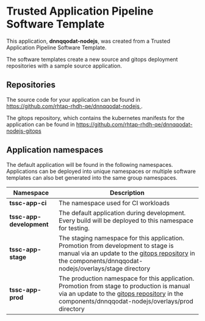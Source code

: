 # Trusted Application Pipeline Software Template

This application, **dnnqqodat-nodejs**, was created from a Trusted Application Pipeline Software Template.

The software templates create a new source and gitops deployment repositories with a sample source application. 

## Repositories

The source code for your application can be found in [https://github.com/rhtap-rhdh-qe/dnnqqodat-nodejs ](https://github.com/rhtap-rhdh-qe/dnnqqodat-nodejs ).
 
The gitops repository, which contains the kubernetes manifests for the application can be found in 
[https://github.com/rhtap-rhdh-qe/dnnqqodat-nodejs-gitops ](https://github.com/rhtap-rhdh-qe/dnnqqodat-nodejs-gitops ) 

## Application namespaces 

The default application will be found in the following namespaces. Applications can be deployed into unique namespaces or multiple software templates can also bet generated into the same group namespaces.  

|  Namespace   |  Description   |  
| -------- | -------- |
| **tssc-app-ci** | The namespace used for CI workloads |
| **tssc-app-development** | The default application during development. Every build will be deployed to this namespace for testing. |
| **tssc-app-stage** | The staging namespace for this application. Promotion from development to stage is manual via an update to the [gitops repository](https://github.com/rhtap-rhdh-qe/dnnqqodat-nodejs-gitops ) in the components/dnnqqodat-nodejs/overlays/stage directory |
| **tssc-app-prod** | The production namespace for this application. Promotion from stage to production is manual via an update to the [gitops repository](https://github.com/rhtap-rhdh-qe/dnnqqodat-nodejs-gitops ) in the components/dnnqqodat-nodejs/overlays/prod directory |